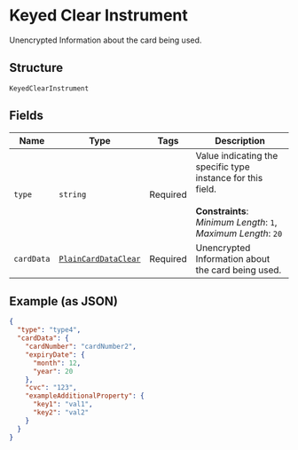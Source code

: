 
# Keyed Clear Instrument

Unencrypted Information about the card being used.

## Structure

`KeyedClearInstrument`

## Fields

| Name | Type | Tags | Description |
|  --- | --- | --- | --- |
| `type` | `string` | Required | Value indicating the specific type instance for this field.<br><br>**Constraints**: *Minimum Length*: `1`, *Maximum Length*: `20` |
| `cardData` | [`PlainCardDataClear`](../../doc/models/plain-card-data-clear.md) | Required | Unencrypted Information about the card being used. |

## Example (as JSON)

```json
{
  "type": "type4",
  "cardData": {
    "cardNumber": "cardNumber2",
    "expiryDate": {
      "month": 12,
      "year": 20
    },
    "cvc": "123",
    "exampleAdditionalProperty": {
      "key1": "val1",
      "key2": "val2"
    }
  }
}
```

